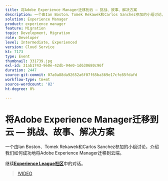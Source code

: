 ```yaml
---
title: 将Adobe Experience Manager迁移到云 — 挑战、故事、解决方案
description: 一个由Ian Boston、Tomek Rekawek和Carlos Sanchez参加的小组讨论，介绍我们如何成功地将Adobe Experience Manager迁移到云端。 此会话作为Adobe Developers Live内容活动的一部分提供。
solution: Experience Manager
product: experience manager
feature: Migration
topic: Development, Migration
role: Developer
level: Intermediate, Experienced
version: Cloud Service
kt: 7173
type: Event
thumbnail: 331739.jpg
exl-id: 31ab1743-9e0e-42db-94e0-1d630680c96f
duration: 2447
source-git-commit: 07a0a88da92652a6f07f65ba369e17cfe85fdafd
workflow-type: tm+mt
source-wordcount: '82'
ht-degree: 0%

---
```


# 将Adobe Experience Manager迁移到云 — 挑战、故事、解决方案

一个由Ian Boston、Tomek Rekawek和Carlos Sanchez参加的小组讨论，介绍我们如何成功地将Adobe Experience Manager迁移到云端。

继续&#x200B;**[Experience League社区](https://adobe.ly/36Yd3v6)**&#x200B;中的对话。

>[!VIDEO](https://video.tv.adobe.com/v/331739/?quality=12&learn=on&hidetitle=true)
